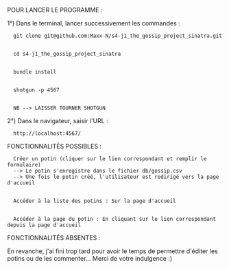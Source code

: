 POUR LANCER LE PROGRAMME :


1°) Dans le terminal, lancer successivement les commandes :


      git clone git@github.com:Maxx-N/s4-j1_the_gossip_project_sinatra.git


      cd s4-j1_the_gossip_project_sinatra


      bundle install


      shotgun -p 4567 


      NB --> LAISSER TOURNER SHOTGUN 



2°) Dans le navigateur, saisir l'URL : 


      http://localhost:4567/



FONCTIONNALITÉS POSSIBLES :


      Créer un potin (cliquer sur le lien correspondant et remplir le formulaire) 
      --> Le potin s'enregistre dans le fichier db/gossip.csv
      --> Une fois le potin créé, l'utilisateur est redirigé vers la page d'accueil


      Accéder à la liste des potins : Sur la page d'accueil


      Accéder à la page du potin : En cliquant sur le lien correspondant depuis la page d'accueil



FONCTIONNALITÉS ABSENTES :

En revanche, j'ai fini trop tard pour avoir le temps de permettre d'éditer les potins ou de les commenter... Merci de votre indulgence :) 


